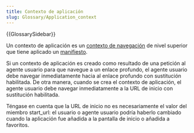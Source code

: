 ```yaml
---
title: Contexto de aplicación
slug: Glossary/Application_context
---
```


{{GlossarySidebar}}

Un contexto de aplicación es un [contexto de navegación](/es/docs/Glossary/Browsing_context) de nivel superior que tiene aplicado un [manifiesto](/es/docs/Web/Manifest).

Si un contexto de aplicación es creado como resultado de una petición al agente usuario para que navegue a un enlace profundo, el agente usuario debe navegar inmediatamente hacia al enlace profundo con sustitución habilitada. De otra manera, cuando se crea el contexto de aplicación, el agente usuario debe navegar inmediatamente a la URL de inicio con sustitución habilitada.

Téngase en cuenta que la URL de inicio no es necesariamente el valor del miembro start_url: el usuario o agente usuario podría haberlo cambiado cuando la aplicación fue añadida a la pantalla de inicio o añadida a favoritos.
